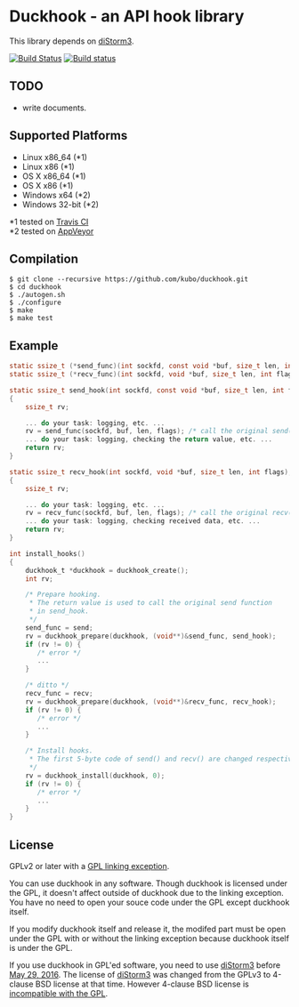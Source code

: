 Duckhook - an API hook library
==============================

This library depends on [diStorm3][].

[![Build Status](https://travis-ci.org/kubo/duckhook.svg?branch=master)](https://travis-ci.org/kubo/duckhook) [![Build status](https://ci.appveyor.com/api/projects/status/aqn59yiyy0vst5kg/branch/master?svg=true)](https://ci.appveyor.com/project/kubo/duckhook/branch/master)

TODO
----

* write documents.

Supported Platforms
-------------------

* Linux x86_64 (*1)
* Linux x86 (*1)
* OS X x86_64 (*1)
* OS X x86 (*1)
* Windows x64 (*2)
* Windows 32-bit (*2)

*1 tested on [Travis CI](https://travis-ci.org/kubo/duckhook)  
*2 tested on [AppVeyor](https://ci.appveyor.com/project/kubo/duckhook/branch/master)

Compilation
-----------

```shell
$ git clone --recursive https://github.com/kubo/duckhook.git
$ cd duckhook
$ ./autogen.sh
$ ./configure
$ make
$ make test
```

Example
-------

```c
static ssize_t (*send_func)(int sockfd, const void *buf, size_t len, int flags);
static ssize_t (*recv_func)(int sockfd, void *buf, size_t len, int flags);

static ssize_t send_hook(int sockfd, const void *buf, size_t len, int flags);
{
    ssize_t rv;

    ... do your task: logging, etc. ...
    rv = send_func(sockfd, buf, len, flags); /* call the original send(). */
    ... do your task: logging, checking the return value, etc. ...
    return rv;
}

static ssize_t recv_hook(int sockfd, void *buf, size_t len, int flags);
{
    ssize_t rv;

    ... do your task: logging, etc. ...
    rv = recv_func(sockfd, buf, len, flags); /* call the original recv(). */
    ... do your task: logging, checking received data, etc. ...
    return rv;
}

int install_hooks()
{
    duckhook_t *duckhook = duckhook_create();
    int rv;

    /* Prepare hooking.
     * The return value is used to call the original send function
     * in send_hook.
     */
    send_func = send;
    rv = duckhook_prepare(duckhook, (void**)&send_func, send_hook);
    if (rv != 0) {
       /* error */
       ...
    }

    /* ditto */
    recv_func = recv;
    rv = duckhook_prepare(duckhook, (void**)&recv_func, recv_hook);
    if (rv != 0) {
       /* error */
       ...
    }

    /* Install hooks.
     * The first 5-byte code of send() and recv() are changed respectively.
     */
    rv = duckhook_install(duckhook, 0);
    if (rv != 0) {
       /* error */
       ...
    }
}

```

License
-------

GPLv2 or later with a [GPL linking exception][].

You can use duckhook in any software. Though duckhook is licensed under
the GPL, it doesn't affect outside of duckhook due to the linking exception.
You have no need to open your souce code under the GPL except duckhook itself.

If you modify duckhook itself and release it, the modifed part must be
open under the GPL with or without the linking exception because duckhook
itself is under the GPL.

If you use duckhook in GPL'ed software, you need to use [diStorm3][]
before [May 29, 2016][]. The license of [diStorm3][] was changed from the
GPLv3 to 4-clause BSD license at that time. However 4-clause BSD license
is [incompatible with the GPL][GPL-incompatibility].

[GPL linking exception]: https://en.wikipedia.org/wiki/GPL_linking_exception
[diStorm3]: https://github.com/gdabah/distorm/
[GPL-incompatibility]: https://www.gnu.org/licenses/license-list.html#OriginalBSD
[May 29, 2016]: https://github.com/gdabah/distorm/commit/938e6ace4afdbc8b7b6f83d03efcd00dd52301e6
